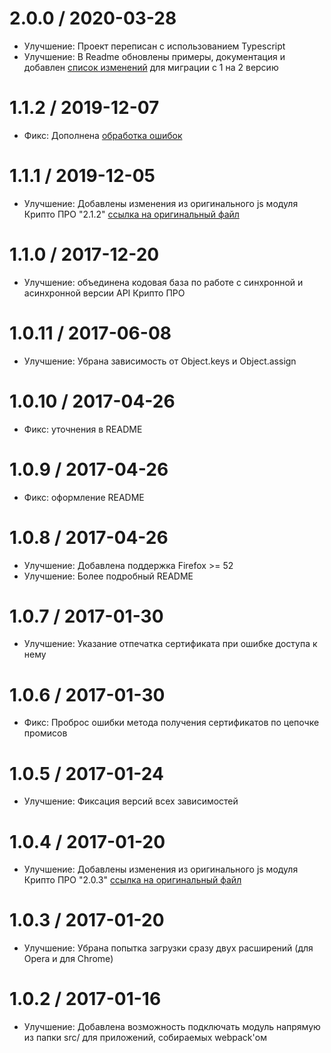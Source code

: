 2.0.0 / 2020-03-28
==================

  * Улучшение: Проект переписан с использованием Typescript
  * Улучшение: В Readme обновлены примеры, документация и добавлен [список изменений](README.md#Миграция-с-версии-1-на-2) для миграции с 1 на 2 версию

1.1.2 / 2019-12-07
==================

  * Фикс: Дополнена [обработка ошибок](https://github.com/vgoma/crypto-pro/issues/8)

1.1.1 / 2019-12-05
==================

  * Улучшение: Добавлены изменения из оригинального js модуля Крипто ПРО "2.1.2" [ссылка на оригинальный файл](https://www.cryptopro.ru/sites/default/files/products/cades/cadesplugin_api.js)

1.1.0 / 2017-12-20
==================

  * Улучшение: объединена кодовая база по работе с синхронной и асинхронной версии API Крипто ПРО

1.0.11 / 2017-06-08
==================

  * Улучшение: Убрана зависимость от Object.keys и Object.assign

1.0.10 / 2017-04-26
==================

  * Фикс: уточнения в README
  
1.0.9 / 2017-04-26
==================

  * Фикс: оформление README

1.0.8 / 2017-04-26
==================

  * Улучшение: Добавлена поддержка Firefox >= 52
  * Улучшение: Более подробный README

1.0.7 / 2017-01-30
==================

  * Улучшение: Указание отпечатка сертификата при ошибке доступа к нему

1.0.6 / 2017-01-30
==================

  * Фикс: Проброс ошибки метода получения сертификатов по цепочке промисов

1.0.5 / 2017-01-24
==================

  * Улучшение: Фиксация версий всех зависимостей

1.0.4 / 2017-01-20
==================

  * Улучшение: Добавлены изменения из оригинального js модуля Крипто ПРО "2.0.3" [ссылка на оригинальный файл](https://www.cryptopro.ru/sites/default/files/products/cades/cadesplugin_api.js)

1.0.3 / 2017-01-20
==================

  * Улучшение: Убрана попытка загрузки сразу двух расширений (для Opera и для Chrome) 

1.0.2 / 2017-01-16
==================

  * Улучшение: Добавлена возможность подключать модуль напрямую из папки src/ для приложений, собираемых webpack'ом
